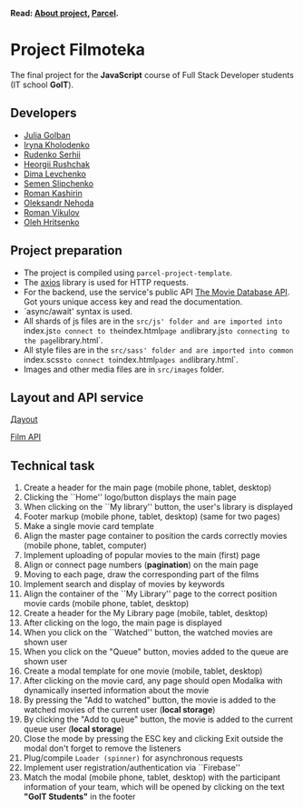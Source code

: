 **Read: [About project](README.md), [Parcel](README.uk.md).**

# Project Filmoteka

The final project for the **JavaScript** course of Full Stack Developer students (IT school **GoIT**).

## Developers

- [Julia Golban](https://github.com/JuliaGolban)
- [Iryna Kholodenko](https://github.com/IrynaKholod)
- [Rudenko Serhii](https://github.com/rudenkoserhii)
- [Heorgii Rushchak](https://github.com/Heorgii)
- [Dima Levchenko](https://github.com/Dima1409)
- [Semen Slipchenko](https://github.com/SemSlipchenko)
- [Roman Kashirin](https://github.com/Royale16)
- [Oleksandr Nehoda](https://github.com/Oleksandr-Nehoda)
- [Roman Vikulov](https://github.com/RomanVikulov)
- [Oleh Hritsenko](https://github.com/OlehHritsenko)

## Project preparation

- The project is compiled using `parcel-project-template`.
- The [axios](https://axios-http.com/) library is used for HTTP requests.
- For the backend, use the service's public API
  [The Movie Database API](https://api.themoviedb.org/3). Got yours
  unique access key and read the documentation.
- `async/await' syntax is used.
- All shards of js files are in the `src/js' folder and are imported into
  `index.js` to connect to the `index.html` page and `library.js` to
  connecting to the page `library.html`.
- All style files are in the `src/sass' folder and are imported into
  common `index.scss` to connect to `index.html` pages and
  `library.html`.
- Images and other media files are in `src/images` folder.

## Layout and API service

[Дayout](<https://www.figma.com/file/IOrJziFAjQD8Xb5V1fx0ib/Filmoteka-(Copy)-(Copy)?node-id=0%3A1>)

[ Film API](https://www.themoviedb.org/)

## Technical task

1. Create a header for the main page (mobile phone, tablet, desktop)
2. Clicking the ``Home'' logo/button displays the main page
3. When clicking on the ``My library'' button, the user's library is displayed
4. Footer markup (mobile phone, tablet, desktop) (same for two pages)
5. Make a single movie card template
6. Align the master page container to position the cards correctly
   movies (mobile phone, tablet, computer)
7. Implement uploading of popular movies to the main (first) page
8. Align or connect page numbers (**pagination**) on the main page
9. Moving to each page, draw the corresponding part of the films
10. Implement search and display of movies by keywords
11. Align the container of the ``My Library'' page to the correct position
    movie cards (mobile phone, tablet, desktop)
12. Create a header for the My Library page (mobile, tablet, desktop)
13. After clicking on the logo, the main page is displayed
14. When you click on the ``Watched'' button, the watched movies are shown
    user
15. When you click on the "Queue" button, movies added to the queue are shown
    user
16. Create a modal template for one movie (mobile, tablet, desktop)
17. After clicking on the movie card, any page should open
    Modalka with dynamically inserted information about the movie
18. By pressing the "Add to watched" button, the movie is added to the watched
    movies of the current user (**local storage**)
19. By clicking the "Add to queue" button, the movie is added to the current queue
    user (**local storage**)
20. Close the mode by pressing the ESC key and clicking Exit
    outside the modal don't forget to remove the listeners
21. Plug/compile `Loader (spinner)` for asynchronous requests
22. Implement user registration/authentication via ``Firebase''
23. Match the modal (mobile phone, tablet, desktop) with the participant information
    of your team, which will be opened by clicking on the text **"GoIT Students"**
    in the footer